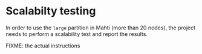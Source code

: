# Scalabilty testing

In order to use the `large` partition in Mahti (more than 20 nodes), the
project needs to perform a scalability test and report the results.

FIXME: the actual instructions
